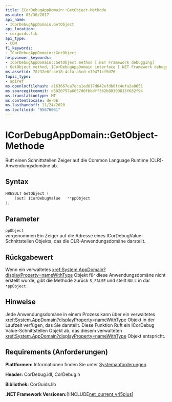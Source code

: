 ```yaml
---
title: ICorDebugAppDomain::GetObject-Methode
ms.date: 03/30/2017
api_name:
- ICorDebugAppDomain.GetObject
api_location:
- corguids.lib
api_type:
- COM
f1_keywords:
- ICorDebugAppDomain::GetObject
helpviewer_keywords:
- ICorDebugAppDomain::GetObject method [.NET Framework debugging]
- GetObject method, ICorDebugAppDomain interface [.NET Framework debugging]
ms.assetid: 78232e6f-ae18-4cfa-a6cd-e79471cf9d76
topic_type:
- apiref
ms.openlocfilehash: a163667ea7eca1ed817d642efdb8fc4efa2a0651
ms.sourcegitcommit: d8020797a6657d0fbbdff362b80300815f682f94
ms.translationtype: MT
ms.contentlocale: de-DE
ms.lasthandoff: 11/24/2020
ms.locfileid: "95676061"
---
```

# <a name="icordebugappdomaingetobject-method"></a>ICorDebugAppDomain::GetObject-Methode

Ruft einen Schnittstellen Zeiger auf die Common Language Runtime (CLR)-Anwendungsdomäne ab.  
  
## <a name="syntax"></a>Syntax  
  
```cpp  
HRESULT GetObject (  
    [out] ICorDebugValue   **ppObject  
);  
```  
  
## <a name="parameters"></a>Parameter  

 `ppObject`  
 vorgenommen Ein Zeiger auf die Adresse eines ICorDebugValue-Schnittstellen Objekts, das die CLR-Anwendungsdomäne darstellt.  
  
## <a name="return-value"></a>Rückgabewert  

 Wenn ein verwaltetes <xref:System.AppDomain?displayProperty=nameWithType> Objekt für diese Anwendungsdomäne nicht erstellt wurde, gibt die Methode zurück `S_FALSE` und stellt `NULL` in dar `*ppObject` .  
  
## <a name="remarks"></a>Hinweise  

 Jede Anwendungsdomäne in einem Prozess kann über ein verwaltetes <xref:System.AppDomain?displayProperty=nameWithType> Objekt in der Laufzeit verfügen, das Sie darstellt. Diese Funktion Ruft ein ICorDebug Value-Schnittstellen Objekt ab, das diesem verwalteten <xref:System.AppDomain?displayProperty=nameWithType> Objekt entspricht.  
  
## <a name="requirements"></a>Requirements (Anforderungen)  

 **Plattformen:** Informationen finden Sie unter [Systemanforderungen](../../get-started/system-requirements.md).  
  
 **Header:** CorDebug.idl, CorDebug.h  
  
 **Bibliothek:** CorGuids.lib  
  
 **.NET Framework Versionen:**[!INCLUDE[net_current_v45plus](../../../../includes/net-current-v45plus-md.md)]
